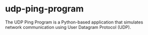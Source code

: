 # udp-ping-program
The UDP Ping Program is a Python-based application that simulates network communication using User Datagram Protocol (UDP).
